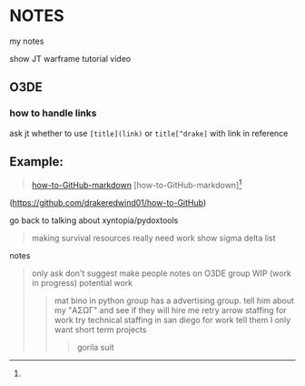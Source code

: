 # NOTES
my notes




show JT warframe tutorial video

## O3DE
### how to handle links
ask jt whether to use ``[title](link)`` or ``title[^drake]`` with link in reference

## Example:
> [how-to-GitHub-markdown](https://github.com/drakeredwind01/how-to-GitHub)
> [how-to-GitHub-markdown][^how-to-GitHub-markdown]
> 
> 
[^how-to-GitHub-markdown]:
  (https://github.com/drakeredwind01/how-to-GitHub)


go back to talking about xyntopia/pydoxtools
> making survival resources
really need work
show sigma delta list

notes
> only ask don't suggest
> make people notes on O3DE group
> WIP (work in progress)
> potential work
> > mat bino in python group has a advertising group. tell him about my "ΑΣΩΓ" and see if they will hire me
> > retry arrow staffing for work
> > try technical staffing in san diego for work
> > tell them I only want short term projects
> > > gorila suit










